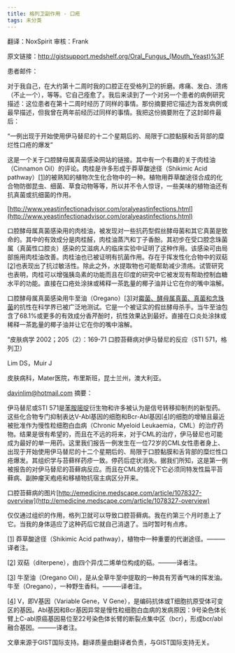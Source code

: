 ```yaml
---
title: 格列卫副作用 - 口疮
tags: 未分类
---
```


翻译：NoxSpirit 审核：Frank

原文链接：http://gistsupport.medshelf.org/Oral_Fungus_(Mouth_Yeast)%3F

患者邮件：

对于我自己，在大约第十二周时我的口腔正在受格列卫的折磨。疼痛、发白、溃疡（不止一个），等等。它自己痊愈了。我后来读到了一个对另一个患者的病例研究描述：这位患者在第十二周时经历了同样的事情。那份摘要把它描述为首发病例或最早描述，但我曾在两年前经历过同样的事情。我把这份摘要附在了这封邮件最后：

“一例出现于开始使用伊马替尼的十二个星期后的、局限于口腔黏膜和舌背部的糜烂性口疮的爆发”

这是一个关于口腔酵母属真菌感染网站的链接。其中有一个有趣的关于肉桂油（Cinnamon Oil）的评论。肉桂是许多形成于莽草酸途径（Shikimic Acid pathway）[[1]](#_ftn1)的被熟知的植物次生化合物中的一种。植物用莽草酸途径合成的化合物防御昆虫、细菌、草食动物等等，所以并不令人惊讶，一些美味的植物油还有抗真菌或抗细菌的作用。

[http://www.yeastinfectionadvisor.com/oralyeastinfections.html](http://www.yeastinfectionadvisor.com/oralyeastinfections.html)

口腔酵母属真菌感染用的肉桂油，被发现对一些抗药型假丝酵母菌和其它真菌是致命的。其中的有效成分是肉桂醛，肉桂油蒸汽和丁子香酚。其初步在受口腔念珠菌属（真菌性口腔炎）感染的艾滋病人的临床实验中证明了这种作用。该感染可由局部施用肉桂油改善。肉桂油也已被证明有抗菌作用。存在于挥发性化合物中的双萜[[2]](#_ftn2)也表现出了抗过敏活性。除此之外，水提取物也可能帮助减少溃疡。试管研究也表明，肉桂可以增强胰岛素的功能而且在印度的研究中它被发现有帮助控制血糖水平的功能。直接在口疮处涂抹或稀释一茶匙量的椰子油并让它在你的嘴中溶解。

口腔酵母属真菌感染用牛至油（Oregano）[[3]](#_ftn3)对<u>霉菌、酵母属真菌、真菌和念珠菌</u>的抗性在科学界已被广泛地测试。它是一个被证实的假丝酵母杀手。当牛至油包含了68.1%或更多的有效成分香芹酚时，抗性效果达到最好。直接在口炎处涂抹或稀释一茶匙量的椰子油并让它在你的嘴中溶解。

“皮肤病学 2002；205（2）：169-71 口腔苔藓病对伊马替尼的反应（STI 571，格列卫）

Lim DS，Muir J

皮肤病科，Mater医院，布里斯班，昆士兰州，澳大利亚。

[davinlim@hotmail.com](mailto:davinlim@hotmail.com) 摘要：

伊马替尼或STI 571是<u>苯胺嘧啶</u>衍生物和许多被认为是信号转移抑制剂的新型药。这些化合物专门抑制表达V-Abl基因的细胞和Bcr-Abl基因[[4]](#_ftn4)的细胞的增殖且最近被批准作为慢性粒细胞白血病（Chronic Myeloid Leukaemia，CML）的治疗药物。结果是很有希望的，而且在不远的将来，对于CML的治疗，伊马替尼也可能成为最好的单一用药。这里我们报告一例发生在一位72岁的CML女性患者身上、出现于开始使用伊马替尼的十二个星期后的、局限于口腔黏膜和舌背部的糜烂性口疮爆发。其组织学与苔藓样药疹一致。停药后症状消失。据我们所知，这是第一例被报告的对伊马替尼的苔藓病反应。而且在CML的情况下它必须同特发性扁平苔藓病、副肿瘤天疱疮和移植物抗宿主病区分开来。

口腔苔藓病的图片[http://emedicine.medscape.com/article/1078327-overview](http://emedicine.medscape.com/article/1078327-overview)

仅仅通过组织的作用，格列卫就可以导致口腔苔藓病。我在约第三个月时患上了它。当我的身体适应了这种药后它就自己消退了。当时暂时有点疼。

[[1]](#_ftnref1) 莽草酸途径（Shikimic Acid pathway），植物中一种重要的代谢途径。———译者注。

[[2]](#_ftnref2) 双萜（diterpene），由四个异戊二烯单位构成的萜。———译者注。

[[3]](#_ftnref3) 牛至油（Oregano Oil），是从全草牛至中提取的一种具有芳香气味的挥发油。牛至（Oregano），一种野生香料。———译者注。

[[4]](#_ftnref4) V，即V基因（Variable Gene，V Gene），是编码抗体或T细胞抗原受体可变区的基因。Abl基因和Bcr基因异常是慢性粒细胞白血病的发病原因：9号染色体长臂上C-abl原癌基因易位至22号染色体长臂的断裂点集中区（bcr），形成bcr/abl融合基因。———译者注。

文章来源于GIST国际支持。翻译质量由翻译者负责，与GIST国际支持无关。


